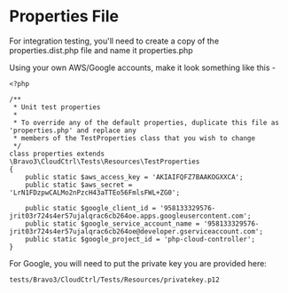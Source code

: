 Properties File
===============

For integration testing, you'll need to create a copy of the properties.dist.php file and name it properties.php

Using your own AWS/Google accounts, make it look something like this -

    <?php

    /**
     * Unit test properties
     *
     * To override any of the default properties, duplicate this file as 'properties.php' and replace any
     * members of the TestProperties class that you wish to change
     */
    class properties extends \Bravo3\CloudCtrl\Tests\Resources\TestProperties
    {
        public static $aws_access_key = 'AKIAIFQFZ7BAAKOGXXCA';
        public static $aws_secret = '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';

        public static $google_client_id = '958133329576-jrit03r724s4er57ujalqrac6cb264oe.apps.googleusercontent.com';
        public static $google_service_account_name = '958133329576-jrit03r724s4er57ujalqrac6cb264oe@developer.gserviceaccount.com';
        public static $google_project_id = 'php-cloud-controller';
    }

For Google, you will need to put the private key you are provided here:

    tests/Bravo3/CloudCtrl/Tests/Resources/privatekey.p12
